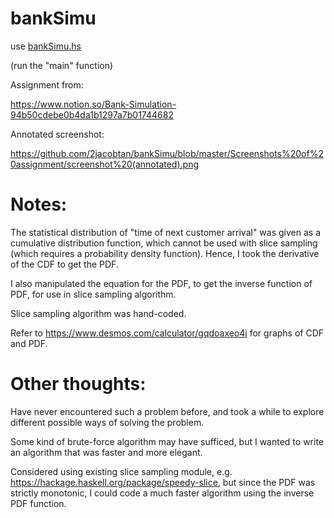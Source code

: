 # bankSimu
use [bankSimu.hs](https://github.com/2jacobtan/bankSimu/blob/master/bankSimu.hs)

(run the "main" function)

Assignment from:

https://www.notion.so/Bank-Simulation-94b50cdebe0b4da1b1297a7b01744682

Annotated screenshot:

https://github.com/2jacobtan/bankSimu/blob/master/Screenshots%20of%20assignment/screenshot%20(annotated).png

# Notes:
The statistical distribution of "time of next customer arrival" was given as a cumulative distribution function, which cannot be used with slice sampling (which requires a probability density function). Hence, I took the derivative of the CDF to get the PDF.

I also manipulated the equation for the PDF, to get the inverse function of PDF, for use in slice sampling algorithm. 

Slice sampling algorithm was hand-coded.

Refer to https://www.desmos.com/calculator/gqdoaxeo4i for graphs of CDF and PDF.

# Other thoughts:
Have never encountered such a problem before, and took a while to explore different possible ways of solving the problem.

Some kind of brute-force algorithm may have sufficed, but I wanted to write an algorithm that was faster and more elegant.

Considered using existing slice sampling module, e.g. https://hackage.haskell.org/package/speedy-slice, but since the PDF was strictly monotonic, I could code a much faster algorithm using the inverse PDF function.
